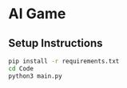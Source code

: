 # AI Game

## Setup Instructions

```bash
pip install -r requirements.txt
cd Code
python3 main.py


